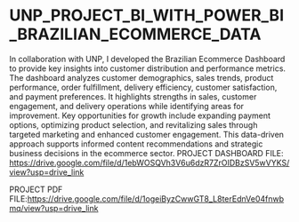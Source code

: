 # UNP_PROJECT_BI_WITH_POWER_BI_BRAZILIAN_ECOMMERCE_DATA
In collaboration with UNP, I developed the Brazilian Ecommerce Dashboard to provide key insights into customer distribution and performance metrics. The dashboard analyzes customer demographics, sales trends, product performance, order fulfillment, delivery efficiency, customer satisfaction, and payment preferences. It highlights strengths in sales, customer engagement, and delivery operations while identifying areas for improvement. Key opportunities for growth include expanding payment options, optimizing product selection, and revitalizing sales through targeted marketing and enhanced customer engagement. This data-driven approach supports informed content recommendations and strategic business decisions in the ecommerce sector.
PROJECT DASHBOARD FILE: https://drive.google.com/file/d/1ebWOSQVh3V6u6dzR7ZrOIDBzSV5wVYKS/view?usp=drive_link

PROJECT PDF FILE:https://drive.google.com/file/d/1ogeiByzCwwGT8_L8terEdnVe04fnwbmq/view?usp=drive_link
